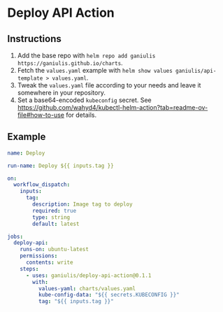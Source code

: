 # Deploy API Action

## Instructions

1. Add the base repo with `helm repo add ganiulis https://ganiulis.github.io/charts`.
2. Fetch the `values.yaml` example with `helm show values ganiulis/api-template > values.yaml`.
3. Tweak the `values.yaml` file according to your needs and leave it somewhere in your repository.
4. Set a base64-encoded `kubeconfig` secret. See https://github.com/wahyd4/kubectl-helm-action?tab=readme-ov-file#how-to-use for details.

## Example

```yaml
name: Deploy

run-name: Deploy ${{ inputs.tag }}

on:
  workflow_dispatch:
    inputs:
      tag:
        description: Image tag to deploy
        required: true
        type: string
        default: latest

jobs:
  deploy-api:
    runs-on: ubuntu-latest
    permissions:
      contents: write
    steps:
      - uses: ganiulis/deploy-api-action@0.1.1
        with:
          values-yaml: charts/values.yaml
          kube-config-data: "${{ secrets.KUBECONFIG }}"
          tag: "${{ inputs.tag }}"
```

